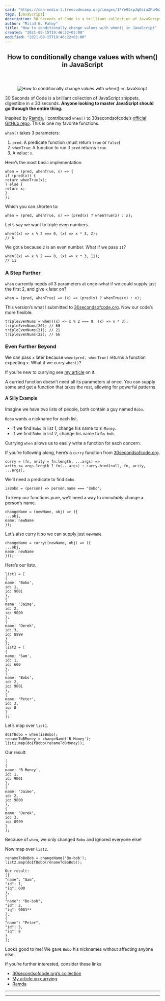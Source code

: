 ```yaml
---
card: "https://cdn-media-1.freecodecamp.org/images/1*Ye9GrpJqOsiaZPbMeZkpGQ.png"
tags: [JavaScript]
description: 30 Seconds of Code is a brilliant collection of JavaScript sn
author: "Milad E. Fahmy"
title: "How to conditionally change values with when() in JavaScript"
created: "2021-08-15T19:46:22+02:00"
modified: "2021-08-15T19:46:22+02:00"
---
```

<div class="site-wrapper">
<main id="site-main" class="site-main outer">
<div class="inner">
<article class="post-full post tag-javascript tag-functional-programming tag-react tag-tech tag-programming ">
<header class="post-full-header">
<h1 class="post-full-title">How to conditionally change values with when() in JavaScript</h1>
</header>
<figure class="post-full-image">
<picture>
<source media="(max-width: 700px)" sizes="1px" srcset="data:image/gif;base64,R0lGODlhAQABAIAAAAAAAP///yH5BAEAAAAALAAAAAABAAEAAAIBRAA7 1w">
<source media="(min-width: 701px)" sizes="(max-width: 800px) 400px,
(max-width: 1170px) 700px,
1400px" srcset="https://cdn-media-1.freecodecamp.org/images/1*Ye9GrpJqOsiaZPbMeZkpGQ.png 300w,
https://cdn-media-1.freecodecamp.org/images/1*Ye9GrpJqOsiaZPbMeZkpGQ.png 600w,
https://cdn-media-1.freecodecamp.org/images/1*Ye9GrpJqOsiaZPbMeZkpGQ.png 1000w,
https://cdn-media-1.freecodecamp.org/images/1*Ye9GrpJqOsiaZPbMeZkpGQ.png 2000w">
<img onerror="this.style.display='none'" src="https://cdn-media-1.freecodecamp.org/images/1*Ye9GrpJqOsiaZPbMeZkpGQ.png" alt="How to conditionally change values with when() in JavaScript">
</picture>
</figure>
<section class="post-full-content">
<div class="post-content">
<p>30 Seconds of Code is a brilliant collection of JavaScript snippets, digestible in ≤ 30 seconds. <strong>Anyone looking to master JavaScript should go through the entire thing.</strong></p>
<p>Inspired by <a href="http://ramdajs.com/docs/#when">Ramda</a>, I contributed <code>when()</code> to 30secondsofcode’s <a href="https://github.com/Chalarangelo/30-seconds-of-code/pull/652">official GitHub repo</a>. This is one my favorite functions.</p>
<p><code>when()</code> takes 3 parameters:</p>
<ol>
<li><code>pred</code>: A predicate function (must return <code>true</code> or <code>false</code>)</li>
<li><code>whenTrue</code>: A function to run if <code>pred</code> returns <code>true</code>.</li>
<li>A value: <code>x</code>.</li>
</ol>
<p>Here’s the most basic implementation:</p>
<pre><code class="language-js">when = (pred, whenTrue, x) =&gt; {
if (pred(x)) {
return whenTrue(x);
} else {
return x;
}
};
</code></pre>
<p>Which you can shorten to:</p>
<pre><code class="language-js">when = (pred, whenTrue, x) =&gt; (pred(x) ? whenTrue(x) : x);
</code></pre>
<p>Let’s say we want to triple even numbers</p>
<pre><code class="language-js">when((x) =&gt; x % 2 === 0, (x) =&gt; x * 3, 2);
// 6
</code></pre>
<p>We got <code>6</code> because <code>2</code> is an even number. What if we pass <code>11</code>?</p>
<pre><code class="language-js">when((x) =&gt; x % 2 === 0, (x) =&gt; x * 3, 11);
// 11
</code></pre>
<h3 id="astepfurther">A Step Further</h3>
<p><code>when</code> currently needs all 3 parameters at once–what if we could supply just the first 2, and give <code>x</code> later on?</p>
<pre><code class="language-js">when = (pred, whenTrue) =&gt; (x) =&gt; (pred(x) ? whenTrue(x) : x);
</code></pre>
<p>This version’s what I submitted to <a href="https://30secondsofcode.org/function#when">30secondsofcode.org</a>. Now our code’s more flexible.</p>
<pre><code class="language-js">tripleEvenNums = when((x) =&gt; x % 2 === 0, (x) =&gt; x * 3);
tripleEvenNums(20); // 60
tripleEvenNums(21); // 21
tripleEvenNums(22); // 66
</code></pre>
<h3 id="evenfurtherbeyond">Even Further Beyond</h3>
<p>We can pass <code>x</code> later because <code>when(pred, whenTrue)</code> returns a function expecting <code>x</code>. What if we curry <code>when()</code>?</p>
<p>If you’re new to currying see <a href="https://medium.com/front-end-hacking/how-does-javascripts-curry-actually-work-8d5a6f891499">my article</a> on it.</p>
<p>A curried function doesn’t need all its parameters at once. You can supply some and get a function that takes the rest, allowing for powerful patterns.</p>
<h4 id="asillyexample">A Silly Example</h4>
<p>Imagine we have two lists of people, both contain a guy named <code>Bobo</code>.</p>
<p><code>Bobo</code> wants a nickname for each list.</p>
<ul>
<li>If we find <code>Bobo</code> in list 1, change his name to <code>B Money</code>.</li>
<li>If we find <code>Bobo</code> in list 2, change his name to <code>Bo-bob</code>.</li>
</ul>
<p>Currying <code>when</code> allows us to easily write a function for each concern.</p>
<p>If you’re following along, here’s a <code>curry</code> function from <a href="https://30secondsofcode.org/function#curry">30secondsofcode.org</a>.</p>
<pre><code class="language-js">curry = (fn, arity = fn.length, ...args) =&gt;
arity &lt;= args.length ? fn(...args) : curry.bind(null, fn, arity, ...args);
</code></pre>
<p>We’ll need a predicate to find <code>Bobo</code>.</p>
<pre><code class="language-js">isBobo = (person) =&gt; person.name === 'Bobo';
</code></pre>
<p>To keep our functions pure, we’ll need a way to <em>immutably</em> change a person’s name.</p>
<pre><code class="language-js">changeName = (newName, obj) =&gt; ({
...obj,
name: newName
});
</code></pre>
<p>Let’s also curry it so we can supply just <code>newName</code>.</p>
<pre><code class="language-js">changeName = curry((newName, obj) =&gt; ({
...obj,
name: newName
}));
</code></pre>
<p>Here’s our lists.</p>
<pre><code class="language-js">list1 = [
{
name: 'Bobo',
id: 1,
iq: 9001
},
{
name: 'Jaime',
id: 2,
iq: 9000
},
{
name: 'Derek',
id: 3,
iq: 8999
}
];
list2 = [
{
name: 'Sam',
id: 1,
iq: 600
},
{
name: 'Bobo',
id: 2,
iq: 9001
},
{
name: 'Peter',
id: 3,
iq: 8
}
];
</code></pre>
<p>Let’s map over <code>list1</code>.</p>
<pre><code class="language-js">doIfBobo = when(isBobo);
renameToBMoney = changeName('B Money');
list1.map(doIfBobo(renameToBMoney));
</code></pre>
<p>Our result:</p>
<pre><code class="language-js">[
{
name: 'B Money',
id: 1,
iq: 9001
},
{
name: 'Jaime',
id: 2,
iq: 9000
},
{
name: 'Derek',
id: 3,
iq: 8999
}
];
</code></pre>
<p>Because of <code>when</code>, we only changed <code>Bobo</code> and ignored everyone else!</p>
<p>Now map over <code>list2</code>.</p>
<pre><code class="language-js">renameToBoBob = changeName('Bo-bob');
list2.map(doIfBobo(renameToBoBob));
</code></pre>
<pre><code class="language-js">Our result:
[{
"name": "Sam",
"id": 1,
"iq": 600
},
{
"name": "Bo-bob",
"id": 2,
"iq": 9001**
},
{
"name": "Peter",
"id": 3,
"iq": 8
}
];
</code></pre>
<p>Looks good to me! We gave <code>Bobo</code> his nicknames without affecting anyone else.</p>
<p>If you’re further interested, consider these links:</p>
<ul>
<li><a href="https://30secondsofcode.org/array">30secondsofcode.org’s collection</a></li>
<li><a href="https://medium.com/front-end-hacking/how-does-javascripts-curry-actually-work-8d5a6f891499">My article on currying</a></li>
<li><a href="http://ramdajs.com/docs/">Ramda</a></li>
</ul>
</div>
<hr>
<hr>
</section>
</article>
</div>
</main>
</div>
<!-- Google Tag Manager (noscript) -->
<!-- End Google Tag Manager (noscript) -->
